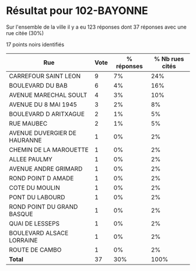 # Résultat pour 102-BAYONNE

Sur l'ensemble de la ville il y a eu 123 réponses dont 37 réponses avec une rue citée (30%)

17 points noirs identifiés

| Rue | Vote | % réponses | % Nb rues cités|
|-----|------|------------|----------------|
| CARREFOUR SAINT LEON | 9 | 7% | 24%|
| BOULEVARD DU BAB | 6 | 4% | 16%|
| AVENUE MARECHAL SOULT | 4 | 3% | 10%|
| AVENUE DU 8 MAI 1945 | 3 | 2% | 8%|
| BOULEVARD D ARITXAGUE | 2 | 1% | 5%|
| RUE MAUBEC | 2 | 1% | 5%|
| AVENUE DUVERGIER DE HAURANNE | 1 | 0% | 2%|
| CHEMIN DE LA MAROUETTE | 1 | 0% | 2%|
| ALLEE PAULMY | 1 | 0% | 2%|
| AVENUE ANDRE GRIMARD | 1 | 0% | 2%|
| ROND POINT D AMADE | 1 | 0% | 2%|
| COTE DU MOULIN | 1 | 0% | 2%|
| PONT DU LABOURD | 1 | 0% | 2%|
| ROND POINT DU GRAND BASQUE | 1 | 0% | 2%|
| QUAI DE LESSEPS | 1 | 0% | 2%|
| BOULEVARD ALSACE LORRAINE | 1 | 0% | 2%|
| ROUTE DE CAMBO | 1 | 0% | 2%|
| **Total** | 37 | 30% | 100%|
